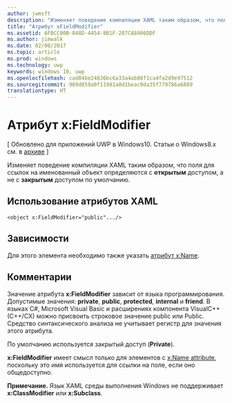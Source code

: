 ```yaml
---
author: jwmsft
description: "Изменяет поведение компиляции XAML таким образом, что поля для ссылок на именованный объект определяются с открытым доступом, а не с закрытым доступом по умолчанию."
title: "Атрибут xFieldModifier"
ms.assetid: 6FBCC00B-848D-4454-8B1F-287CA8406DDF
ms.author: jimwalk
ms.date: 02/08/2017
ms.topic: article
ms.prod: windows
ms.technology: uwp
keywords: windows 10, uwp
ms.openlocfilehash: cad84be24836bc6a33a4ab08f1ca4fa2d9e97512
ms.sourcegitcommit: 909d859a0f11981a8d1beac0da35f779786a6889
translationtype: HT
---
```

# <a name="xfieldmodifier-attribute"></a>Атрибут x:FieldModifier

\[ Обновлено для приложений UWP в Windows10. Статьи о Windows8.x см. в [архиве](http://go.microsoft.com/fwlink/p/?linkid=619132) \]

Изменяет поведение компиляции XAML таким образом, что поля для ссылок на именованный объект определяются с **открытым** доступом, а не с **закрытым** доступом по умолчанию.

## <a name="xaml-attribute-usage"></a>Использование атрибутов XAML

``` syntax
<object x:FieldModifier="public".../>
```

## <a name="dependencies"></a>Зависимости

Для этого элемента необходимо также указать [атрибут x:Name](x-name-attribute.md).

## <a name="remarks"></a>Комментарии

Значение атрибута **x:FieldModifier** зависит от языка программирования. Допустимые значения: **private**, **public**, **protected**, **internal** и **friend**. В языках C#, Microsoft Visual Basic и расширениях компонента VisualC++ (C++/CX) можно присвоить строковое значение public или Public. Средство синтаксического анализа не учитывает регистр для значения этого атрибута.

По умолчанию используется закрытый доступ (**Private**).

**x:FieldModifier** имеет смысл только для элементов с [x:Name attribute](x-name-attribute.md), поскольку это имя используется для ссылки на поле, если оно общедоступно.

**Примечание.** Язык XAML среды выполнения Windows не поддерживает **x:ClassModifier** или **x:Subclass**.

